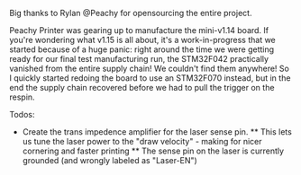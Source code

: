 Big thanks to Rylan @Peachy for opensourcing the entire project.

Peachy Printer was gearing up to manufacture the mini-v1.14 board. If you're wondering what v1.15 is all about, it's a work-in-progress that we started because of a huge panic: right around the time we were getting ready for our final test manufacturing run, the STM32F042 practically vanished from the entire supply chain! We couldn't find them anywhere! So I quickly started redoing the board to use an STM32F070 instead, but in the end the supply chain recovered before we had to pull the trigger on the respin.

Todos:
- Create the trans impedence amplifier for the laser sense pin.
** This lets us tune the laser power to the "draw velocity" - making for nicer cornering and faster printing
** The sense pin on the laser is currently grounded (and wrongly labeled as "Laser-EN")


